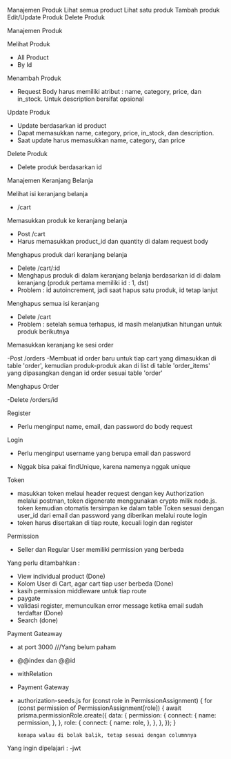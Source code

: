 Manajemen Produk
Lihat semua product
Lihat satu produk
Tambah produk
Edit/Update Produk
Delete Produk

Manajemen Produk

Melihat Produk

- All Product
- By Id

Menambah Produk

- Request Body harus memiliki atribut : name, category, price, dan in_stock. Untuk description bersifat opsional

Update Produk

- Update berdasarkan id product
- Dapat memasukkan name, category, price, in_stock, dan description.
- Saat update harus memasukkan name, category, dan price

Delete Produk

- Delete produk berdasarkan id

Manajemen Keranjang Belanja

Melihat isi keranjang belanja

- /cart

Memasukkan produk ke keranjang belanja

- Post /cart
- Harus memasukkan product_id dan quantity di dalam request body

Menghapus produk dari keranjang belanja

- Delete /cart/:id
- Menghapus produk di dalam keranjang belanja berdasarkan id di dalam keranjang (produk pertama memiliki id : 1, dst)
- Problem : id autoincrement, jadi saat hapus satu produk, id tetap lanjut

Menghapus semua isi keranjang

- Delete /cart
- Problem : setelah semua terhapus, id masih melanjutkan hitungan untuk produk berikutnya

Memasukkan keranjang ke sesi order

-Post /orders
-Membuat id order baru untuk tiap cart yang dimasukkan di table 'order', kemudian produk-produk akan di list di table 'order_items' yang dipasangkan dengan id order sesuai table 'order'

Menghapus Order

-Delete /orders/id

Register

- Perlu menginput name, email, dan password do body request

Login

- Perlu menginput username yang berupa email dan password

* Nggak bisa pakai findUnique, karena namenya nggak unique

Token

- masukkan token melaui header request dengan key Authorization melalui postman, token digenerate menggunakan crypto milik node.js. token kemudian otomatis tersimpan ke dalam table Token sesuai dengan user_id dari email dan password yang diberikan melalui route login
- token harus disertakan di tiap route, kecuali login dan register

Permission

- Seller dan Regular User memiliki permission yang berbeda

Yang perlu ditambahkan :

- View individual product (Done)
- Kolom User di Cart, agar cart tiap user berbeda (Done)
- kasih permission middleware untuk tiap route
- paygate
- validasi register, memunculkan error message ketika email sudah terdaftar (Done)
- Search (done)

Payment Gateaway

- at port 3000
  ///Yang belum paham

- @@index dan @@id
- withRelation
- Payment Gateway
- authorization-seeds.js
  for (const role in PermissionAssignment) {
  for (const permission of PermissionAssignment[role]) {
  await prisma.permissionRole.create({
  data: {
  permission: {
  connect: {
  name: permission,
  },
  },
  role: {
  connect: {
  name: role,
  },
  },
  },
  });
  }

      kenapa walau di bolak balik, tetap sesuai dengan columnnya

Yang ingin dipelajari :
-jwt
